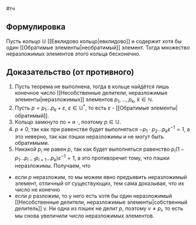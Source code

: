 #тч 
## Формулировка
Пусть кольцо $\mathbb{U}$ [[Евклидово кольцо|евклидово]] и содержит хотя бы один [[Обратимые элементы|необратимый]] элемент. Тогда множество неразложимых элементов этого кольца бесконечно.
## Доказательство (от противного)
1. Пусть теорема не выполнена, тогда в кольце найдётся лишь конечное число [[Несобственные делители, неразложимые элементы|неразложимых]] элементов $p_1, \dots, p_k, \ k \in \mathbb{N}$.
2. Пусть $p = p_1 \dots p_k + \varepsilon, \ \varepsilon \in \mathbb{U}^*$, то есть $\varepsilon$ - [[Обратимые элементы|обратимый]].
3. Кольцо замкнуто по $+$ и $\cdot$, поэтому $p \in \mathbb{U}$.
4. $p \neq 0$, так как при равенстве будет выполняться $-p_1 \cdot p_2 \dots p_k \varepsilon^{-1} = 1$, а это неверно, так как пэшки неразложимы и не могут быть обратимыми.
5. Никакой $p_i$ не равен $p$, так как будет выполняться равенство $p_i(1 - p_1 \dots p_{i - 1} p_{i + 1} \dots p_k) \varepsilon^{-1} = 1$, а это противоречит тому, что пэшки неразложимы.
Получаем, что 
- если $p$ неразложим, то мы можем явно предъявить неразложимый элемент, отличный от существующих, тем сама доказывая, что их число не конечно
- если $p$ разложим, то у него есть хотя бы один неразложимый [[Несобственные делители, неразложимые элементы|собственный делитель]] v. Ни одна из пэшек не делит $p$, поэтому $v \neq p_i$, то есть мы снова увеличили число неразложимых элементов.